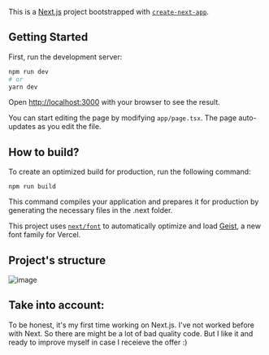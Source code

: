 This is a [Next.js](https://nextjs.org) project bootstrapped with [`create-next-app`](https://nextjs.org/docs/app/api-reference/cli/create-next-app).

## Getting Started

First, run the development server:

```bash
npm run dev
# or
yarn dev
```

Open [http://localhost:3000](http://localhost:3000) with your browser to see the result.

You can start editing the page by modifying `app/page.tsx`. The page auto-updates as you edit the file.

## How to build?

 To create an optimized build for production, run the following command:
 ```
npm run build
```
This command compiles your application and prepares it for production by generating the necessary files in the .next folder.

This project uses [`next/font`](https://nextjs.org/docs/app/building-your-application/optimizing/fonts) to automatically optimize and load [Geist](https://vercel.com/font), a new font family for Vercel.

## Project's structure

![image](https://github.com/user-attachments/assets/d55b9268-88da-4dd0-a8c1-ec33414e6cef)


## Take into account:

To be honest, it's my first time working on Next.js. I've not worked before with Next. So there are might be a lot of bad quality code. But I like it and ready to improve myself in case I receieve the offer :)


